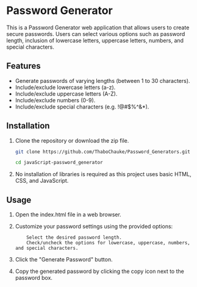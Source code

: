 # Password Generator

This is a Password Generator web application that allows users to create secure passwords. Users can select various options such as password length, inclusion of lowercase letters, uppercase letters, numbers, and special characters.

## Features

- Generate passwords of varying lengths (between 1 to 30 characters).
- Include/exclude lowercase letters (a-z).
- Include/exclude uppercase letters (A-Z).
- Include/exclude numbers (0-9).
- Include/exclude special characters (e.g. !@#$%^&*).

## Installation

1. Clone the repository or download the zip file.
   ```bash
   git clone https://github.com/ThaboChauke/Password_Generators.git

   cd javaScript-password_generator
   ```
2. No installation of libraries is required as this project uses basic HTML, CSS, and JavaScript.

## Usage

1. Open the index.html file in a web browser.

2. Customize your password settings using the provided options:
    ```
        Select the desired password length.
        Check/uncheck the options for lowercase, uppercase, numbers, and special characters.
    ```

3. Click the "Generate Password" button.

4. Copy the generated password by clicking the copy icon next to the password box.